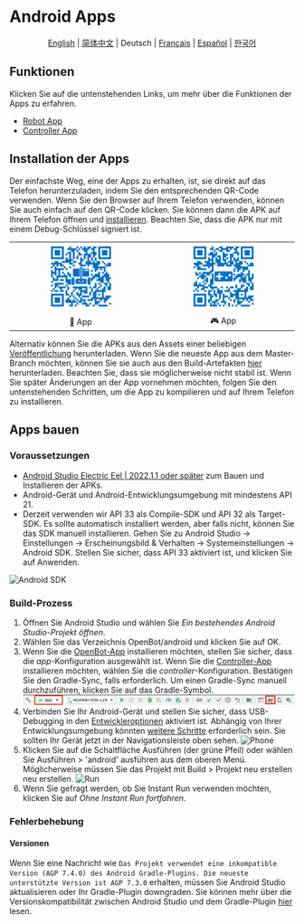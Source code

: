 # Android Apps

<p align="center">
  <a href="README.md">English</a> |
  <a href="README.zh-CN.md">简体中文</a> |
  <span>Deutsch</span> |
  <a href="README.fr-FR.md">Français</a> |
  <a href="README.es-ES.md">Español</a> |
  <a href="README.ko-KR.md">한국어</a>
</p>

## Funktionen

Klicken Sie auf die untenstehenden Links, um mehr über die Funktionen der Apps zu erfahren.

- [Robot App](robot/README.md)
- [Controller App](controller/README.md)

## Installation der Apps

Der einfachste Weg, eine der Apps zu erhalten, ist, sie direkt auf das Telefon herunterzuladen, indem Sie den entsprechenden QR-Code verwenden. Wenn Sie den Browser auf Ihrem Telefon verwenden, können Sie auch einfach auf den QR-Code klicken. Sie können dann die APK auf Ihrem Telefon öffnen und [installieren](https://www.lifewire.com/install-apk-on-android-4177185). Beachten Sie, dass die APK nur mit einem Debug-Schlüssel signiert ist.

<table style="width:100%;border:none;text-align:center">
  <tr>
    <td>  <a href="https://app.openbot.org/robot" target="_blank">
    <img alt="🤖 App" width="50%" src="../docs/images/robot_app_qr_code.png" />
  </a>
    </td>
    <td>
  <a href="https://app.openbot.org/controller" target="_blank">
    <img alt="🎮 App" width="50%" src="../docs/images/controller_app_qr_code.png" />
  </a>
      </td>
  </tr>
  <tr>
    <td>🤖 App</td>
    <td>🎮 App</td>
  </tr>
</table>

Alternativ können Sie die APKs aus den Assets einer beliebigen [Veröffentlichung](https://github.com/ob-f/OpenBot/releases) herunterladen. Wenn Sie die neueste App aus dem Master-Branch möchten, können Sie sie auch aus den Build-Artefakten [hier](https://github.com/ob-f/OpenBot/actions?query=workflow%3A%22Java+CI+with+Gradle%22) herunterladen. Beachten Sie, dass sie möglicherweise nicht stabil ist. Wenn Sie später Änderungen an der App vornehmen möchten, folgen Sie den untenstehenden Schritten, um die App zu kompilieren und auf Ihrem Telefon zu installieren.

## Apps bauen

### Voraussetzungen

- [Android Studio Electric Eel | 2022.1.1 oder später](https://developer.android.com/studio/index.html) zum Bauen und Installieren der APKs.
- Android-Gerät und Android-Entwicklungsumgebung mit mindestens API 21.
- Derzeit verwenden wir API 33 als Compile-SDK und API 32 als Target-SDK. Es sollte automatisch installiert werden, aber falls nicht, können Sie das SDK manuell installieren. Gehen Sie zu Android Studio -> Einstellungen -> Erscheinungsbild & Verhalten -> Systemeinstellungen -> Android SDK. Stellen Sie sicher, dass API 33 aktiviert ist, und klicken Sie auf Anwenden.

![Android SDK](../docs/images/android_studio_sdk.jpg)

### Build-Prozess

1. Öffnen Sie Android Studio und wählen Sie *Ein bestehendes Android Studio-Projekt öffnen*.
2. Wählen Sie das Verzeichnis OpenBot/android und klicken Sie auf OK.
3. Wenn Sie die [OpenBot-App](app/README.md) installieren möchten, stellen Sie sicher, dass die *app*-Konfiguration ausgewählt ist. Wenn Sie die [Controller-App](controller/README.md) installieren möchten, wählen Sie die *controller*-Konfiguration. Bestätigen Sie den Gradle-Sync, falls erforderlich. Um einen Gradle-Sync manuell durchzuführen, klicken Sie auf das Gradle-Symbol.
  ![Gradle Sync](../docs/images/android_studio_bar_gradle.jpg)
4. Verbinden Sie Ihr Android-Gerät und stellen Sie sicher, dass USB-Debugging in den [Entwickleroptionen](https://developer.android.com/studio/debug/dev-options) aktiviert ist. Abhängig von Ihrer Entwicklungsumgebung könnten [weitere Schritte](https://developer.android.com/studio/run/device) erforderlich sein. Sie sollten Ihr Gerät jetzt in der Navigationsleiste oben sehen.
  ![Phone](../docs/images/android_studio_bar_phone.jpg)
5. Klicken Sie auf die Schaltfläche Ausführen (der grüne Pfeil) oder wählen Sie Ausführen > 'android' ausführen aus dem oberen Menü. Möglicherweise müssen Sie das Projekt mit Build > Projekt neu erstellen neu erstellen.
  ![Run](../docs/images/android_studio_bar_run.jpg)
6. Wenn Sie gefragt werden, ob Sie Instant Run verwenden möchten, klicken Sie auf *Ohne Instant Run fortfahren*.

### Fehlerbehebung

#### Versionen

Wenn Sie eine Nachricht wie `Das Projekt verwendet eine inkompatible Version (AGP 7.4.0) des Android Gradle-Plugins. Die neueste unterstützte Version ist AGP 7.3.0` erhalten, müssen Sie Android Studio aktualisieren oder Ihr Gradle-Plugin downgraden. Sie können mehr über die Versionskompatibilität zwischen Android Studio und dem Gradle-Plugin [hier](https://developer.android.com/studio/releases/gradle-plugin#android_gradle_plugin_and_android_studio_compatibility) lesen.
